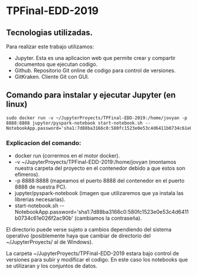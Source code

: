 # TPFinal-EDD-2019

## Tecnologias utilizadas.

Para realizar este trabajo utilizamos: 
* Jupyter. Esta es una aplicacion web que permite crear y compartir documentos que ejecutan codigo.
* Github. Repositorio Git online de codigo para control de versiones.
* GitKraken. Cliente Git con GUI.

## Comando para instalar y ejecutar Jupyter (en linux)

```
sudo docker run -v ~/JupyterProyects/TPFinal-EDD-2019:/home/jovyan -p 8888:8888 jupyter/pyspark-notebook start-notebook.sh --NotebookApp.password='sha1:7d88ba3166c0:580fc1523e0e53c4d6411b0734c61e026f2ac90b'
```

### Explicacion del comando:

* docker run (corrermos en el motor docker).
* -v ~/JupyterProyects/TPFinal-EDD-2019:/home/jovyan (montamos nuestra carpeta del proyecto en el contenedor debido a que estos son efimeros).
* -p 8888:8888 (mapeamos el puerto 8888 del contenedor en el puerto 8888 de nuestra PC).
* jupyter/pyspark-notebook (imagen que utilizaremos que ya instala las librerias necesarias).
* start-notebook.sh --NotebookApp.password='sha1:7d88ba3166c0:580fc1523e0e53c4d6411b0734c61e026f2ac90b' (cambiamos la contraseña).

El directorio puede verse sujeto a cambios dependiendo del sistema operativo (posiblemente haya que cambiar de directorio del ~/JupyterProyects/ al de Windows).

La carpeta ~/JupyterProyects/TPFinal-EDD-2019 estara bajo control de versiones para subir y modificar el codigo. En este caso los notebooks que se utilizaran y los conjuntos de datos.

